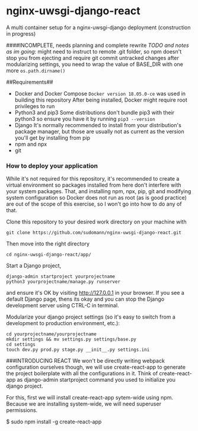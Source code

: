 # nginx-uwsgi-django-react
A multi container setup for a nginx-uwsgi-django deployment (construction in progress)

####INCOMPLETE, needs planning and complete rewrite
*TODO and notes as im going*: might need to instruct to remote .git folder, so npm doesn't stop you from ejecting and require git commit untracked changes
        after modularizing settings, you need to wrap the value of BASE_DIR with one more `os.path.dirname()`

##Requirements##
- Docker and Docker Compose
  `Docker version 18.05.0-ce` was used in building this repository
  After being installed, Docker might require root privileges to run
- Python3 and pip3
  Some distributions don't bundle pip3 with their python3 so ensure you have it by running `pip3 --version`
- Django
  It's normally recommended to install from your distribution's package manager, but those are usually not as current as the version you'll get by installing from pip
- npm and npx
- git

### How to deploy your application
  While it's not required for this repository, it's recommended to create a virtual environment so packages installed from here don't interfere with your system packages. That, and installing npm, npx, pip, git and modifying system configuration so Docker does not run as root (as is good practice) are out of the scope of this exercise, so I won't go into how to do any of that.

Clone this repository to your desired work directory on your machine with
```
git clone https://github.com/sudomann/nginx-uwsgi-django-react.git
```

Then move into the right directory
```
cd nginx-uwsgi-django-react/app/
```

Start a Django project,
```
django-admin startproject yourprojectname
python3 yourprojectname/manage.py runserver
```
and ensure it's OK by visiting http://127.0.0.1 in your browser. If you see a default Django page, thens its okay and you can stop the Django development server using CTRL-C in terminal.

Modularize your django project settings (so it's easy to switch from a development to production environment, etc.):
```
cd yourprojectname/yourprojectname
mkdir settings && mv settings.py settings/base.py
cd settings
touch dev.py prod.py stage.py __init__.py settings.ini
```


###INTRODUCING REACT
We won't be directly writing webpack configuration ourselves though, we will use create-react-app to generate the project boilerplate with all the configurations in it. Think of create-react-app as django-admin startproject command you used to initialize you django project.

For this, first we will install create-react-app sytem-wide using npm. Because we are installing system-wide, we will need superuser permissions.

$ sudo npm install -g create-react-app
